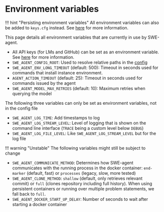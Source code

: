 # Environment variables

!!! hint "Persisting environment variables"
    All environment variables can also be added to `keys.cfg` instead.
    See [here](../installation/keys.md) for more information.

This page details all environment variables that are currently in use by SWE-agent.

* All API keys (for LMs and GitHub) can be set as an environment variable. See [here](../installation/keys.md) for more information.
* `SWE_AGENT_CONFIG_ROOT`: Used to resolve relative paths in the [config](config.md)
* `SWE_AGENT_ENV_LONG_TIMEOUT` (default: 500): Timeout in seconds used for commands that install instance environment.
* `AGENT_ACTION_TIMEOUT` (default: 25): Timeout in seconds used for commands issued by the agent
* `SWE_AGENT_MODEL_MAX_RETRIES` (default: 10): Maximum retries when querying the model

The following three variables can only be set as environment variables, not in the config file

* `SWE_AGENT_LOG_TIME`: Add timestamps to log
* `SWE_AGENT_LOG_STREAM_LEVEL`: Level of logging that is shown on the command line interface (`TRACE` being a custom level below `DEBUG`)
* `SWE_AGENT_LOG_FILE_LEVEL`: Like  `SWE_AGENT_LOG_STREAM_LEVEL` but for the log file

!!! warning "Unstable"
    The following variables might still be subject to change

* `SWE_AGENT_COMMUNICATE_METHOD`: Determines how SWE-agent communicates with the running process in the docker container: `end-marker` (default, fast) or `processes` (legacy, slow, more tested)
* `SWE_AGENT_CLONE_METHOD`: `shallow` (default, only retrieves relevant commit) or `full` (clones repository including full history). When using persistent containers or running over multiple problem statements, we fall back to `full`.
* `SWE_AGENT_DOCKER_START_UP_DELAY`: Number of seconds to wait after starting a docker container
